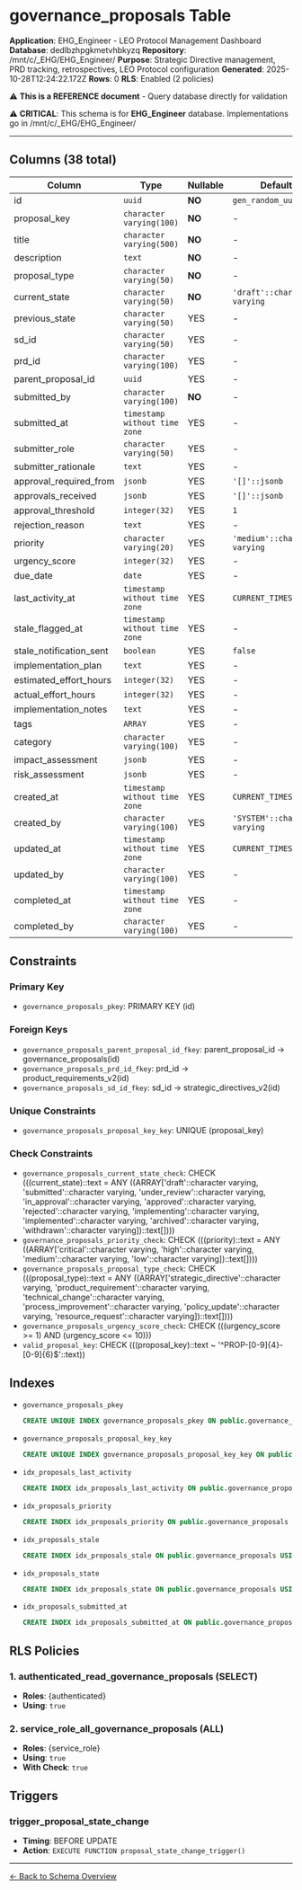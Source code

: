 # governance_proposals Table

**Application**: EHG_Engineer - LEO Protocol Management Dashboard
**Database**: dedlbzhpgkmetvhbkyzq
**Repository**: /mnt/c/_EHG/EHG_Engineer/
**Purpose**: Strategic Directive management, PRD tracking, retrospectives, LEO Protocol configuration
**Generated**: 2025-10-28T12:24:22.172Z
**Rows**: 0
**RLS**: Enabled (2 policies)

⚠️ **This is a REFERENCE document** - Query database directly for validation

⚠️ **CRITICAL**: This schema is for **EHG_Engineer** database. Implementations go in /mnt/c/_EHG/EHG_Engineer/

---

## Columns (38 total)

| Column | Type | Nullable | Default | Description |
|--------|------|----------|---------|-------------|
| id | `uuid` | **NO** | `gen_random_uuid()` | - |
| proposal_key | `character varying(100)` | **NO** | - | - |
| title | `character varying(500)` | **NO** | - | - |
| description | `text` | **NO** | - | - |
| proposal_type | `character varying(50)` | **NO** | - | - |
| current_state | `character varying(50)` | **NO** | `'draft'::character varying` | - |
| previous_state | `character varying(50)` | YES | - | - |
| sd_id | `character varying(50)` | YES | - | - |
| prd_id | `character varying(100)` | YES | - | - |
| parent_proposal_id | `uuid` | YES | - | - |
| submitted_by | `character varying(100)` | **NO** | - | - |
| submitted_at | `timestamp without time zone` | YES | - | - |
| submitter_role | `character varying(50)` | YES | - | - |
| submitter_rationale | `text` | YES | - | - |
| approval_required_from | `jsonb` | YES | `'[]'::jsonb` | - |
| approvals_received | `jsonb` | YES | `'[]'::jsonb` | - |
| approval_threshold | `integer(32)` | YES | `1` | - |
| rejection_reason | `text` | YES | - | - |
| priority | `character varying(20)` | YES | `'medium'::character varying` | - |
| urgency_score | `integer(32)` | YES | - | - |
| due_date | `date` | YES | - | - |
| last_activity_at | `timestamp without time zone` | YES | `CURRENT_TIMESTAMP` | - |
| stale_flagged_at | `timestamp without time zone` | YES | - | - |
| stale_notification_sent | `boolean` | YES | `false` | - |
| implementation_plan | `text` | YES | - | - |
| estimated_effort_hours | `integer(32)` | YES | - | - |
| actual_effort_hours | `integer(32)` | YES | - | - |
| implementation_notes | `text` | YES | - | - |
| tags | `ARRAY` | YES | - | - |
| category | `character varying(100)` | YES | - | - |
| impact_assessment | `jsonb` | YES | - | - |
| risk_assessment | `jsonb` | YES | - | - |
| created_at | `timestamp without time zone` | YES | `CURRENT_TIMESTAMP` | - |
| created_by | `character varying(100)` | YES | `'SYSTEM'::character varying` | - |
| updated_at | `timestamp without time zone` | YES | `CURRENT_TIMESTAMP` | - |
| updated_by | `character varying(100)` | YES | - | - |
| completed_at | `timestamp without time zone` | YES | - | - |
| completed_by | `character varying(100)` | YES | - | - |

## Constraints

### Primary Key
- `governance_proposals_pkey`: PRIMARY KEY (id)

### Foreign Keys
- `governance_proposals_parent_proposal_id_fkey`: parent_proposal_id → governance_proposals(id)
- `governance_proposals_prd_id_fkey`: prd_id → product_requirements_v2(id)
- `governance_proposals_sd_id_fkey`: sd_id → strategic_directives_v2(id)

### Unique Constraints
- `governance_proposals_proposal_key_key`: UNIQUE (proposal_key)

### Check Constraints
- `governance_proposals_current_state_check`: CHECK (((current_state)::text = ANY ((ARRAY['draft'::character varying, 'submitted'::character varying, 'under_review'::character varying, 'in_approval'::character varying, 'approved'::character varying, 'rejected'::character varying, 'implementing'::character varying, 'implemented'::character varying, 'archived'::character varying, 'withdrawn'::character varying])::text[])))
- `governance_proposals_priority_check`: CHECK (((priority)::text = ANY ((ARRAY['critical'::character varying, 'high'::character varying, 'medium'::character varying, 'low'::character varying])::text[])))
- `governance_proposals_proposal_type_check`: CHECK (((proposal_type)::text = ANY ((ARRAY['strategic_directive'::character varying, 'product_requirement'::character varying, 'technical_change'::character varying, 'process_improvement'::character varying, 'policy_update'::character varying, 'resource_request'::character varying])::text[])))
- `governance_proposals_urgency_score_check`: CHECK (((urgency_score >= 1) AND (urgency_score <= 10)))
- `valid_proposal_key`: CHECK (((proposal_key)::text ~ '^PROP-[0-9]{4}-[0-9]{6}$'::text))

## Indexes

- `governance_proposals_pkey`
  ```sql
  CREATE UNIQUE INDEX governance_proposals_pkey ON public.governance_proposals USING btree (id)
  ```
- `governance_proposals_proposal_key_key`
  ```sql
  CREATE UNIQUE INDEX governance_proposals_proposal_key_key ON public.governance_proposals USING btree (proposal_key)
  ```
- `idx_proposals_last_activity`
  ```sql
  CREATE INDEX idx_proposals_last_activity ON public.governance_proposals USING btree (last_activity_at)
  ```
- `idx_proposals_priority`
  ```sql
  CREATE INDEX idx_proposals_priority ON public.governance_proposals USING btree (priority)
  ```
- `idx_proposals_stale`
  ```sql
  CREATE INDEX idx_proposals_stale ON public.governance_proposals USING btree (stale_flagged_at) WHERE (stale_flagged_at IS NOT NULL)
  ```
- `idx_proposals_state`
  ```sql
  CREATE INDEX idx_proposals_state ON public.governance_proposals USING btree (current_state)
  ```
- `idx_proposals_submitted_at`
  ```sql
  CREATE INDEX idx_proposals_submitted_at ON public.governance_proposals USING btree (submitted_at DESC)
  ```

## RLS Policies

### 1. authenticated_read_governance_proposals (SELECT)

- **Roles**: {authenticated}
- **Using**: `true`

### 2. service_role_all_governance_proposals (ALL)

- **Roles**: {service_role}
- **Using**: `true`
- **With Check**: `true`

## Triggers

### trigger_proposal_state_change

- **Timing**: BEFORE UPDATE
- **Action**: `EXECUTE FUNCTION proposal_state_change_trigger()`

---

[← Back to Schema Overview](../database-schema-overview.md)
